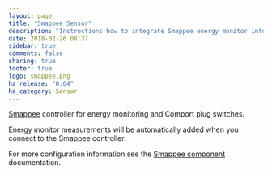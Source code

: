 ```yaml
---
layout: page
title: "Smappee Sensor"
description: "Instructions how to integrate Smappee energy monitor into Home Assistant."
date: 2018-02-26 08:37
sidebar: true
comments: false
sharing: true
footer: true
logo: smappee.png
ha_release: "0.64"
ha_category: Sensor
---
```


[Smappee](https://www.smappee.com/) controller for energy monitoring and Comport plug switches.

Energy monitor measurements will be automatically added when you connect to the Smappee controller.

For more configuration information see the [Smappee component](/components/smappee/) documentation.
